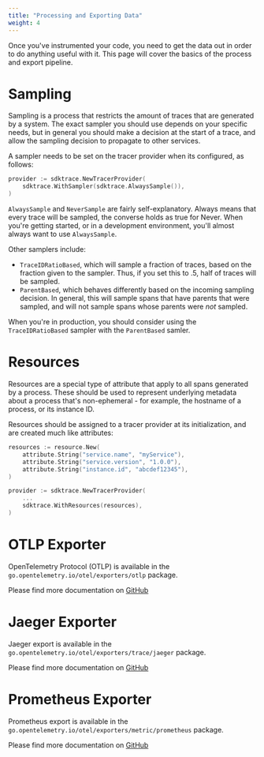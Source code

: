 ```yaml
---
title: "Processing and Exporting Data"
weight: 4
---
```


Once you've instrumented your code, you need to get the data out in order to do anything useful with it. This page will cover the basics of the process and export pipeline.

# Sampling

Sampling is a process that restricts the amount of traces that are generated by a system. The exact sampler you should use depends on your specific needs, but in general you should make a decision at the start of a trace, and allow the sampling decision to propagate to other services.

A sampler needs to be set on the tracer provider when its configured, as follows:

```go
provider := sdktrace.NewTracerProvider(
	sdktrace.WithSampler(sdktrace.AlwaysSample()),
)
```

`AlwaysSample` and `NeverSample` are fairly self-explanatory. Always means that every trace will be sampled, the converse holds as true for Never. When you're getting started, or in a development environment, you'll almost always want to use `AlwaysSample`.

Other samplers include:

* `TraceIDRatioBased`, which will sample a fraction of traces, based on the fraction given to the sampler. Thus, if you set this to .5, half of traces will be sampled.
* `ParentBased`, which behaves differently based on the incoming sampling decision. In general, this will sample spans that have parents that were sampled, and will not sample spans whose parents were _not_ sampled.

When you're in production, you should consider using the `TraceIDRatioBased` sampler with the `ParentBased` samler.

# Resources

Resources are a special type of attribute that apply to all spans generated by a process. These should be used to represent underlying metadata about a process that's non-ephemeral - for example, the hostname of a process, or its instance ID.

Resources should be assigned to a tracer provider at its initialization, and are created much like attributes:

```go
resources := resource.New(
	attribute.String("service.name", "myService"),
	attribute.String("service.version", "1.0.0"),
	attribute.String("instance.id", "abcdef12345"),
)

provider := sdktrace.NewTracerProvider(
	...
	sdktrace.WithResources(resources),
)
```

# OTLP Exporter

OpenTelemetry Protocol (OTLP) is available in the `go.opentelemetry.io/otel/exporters/otlp` package.

Please find more documentation on [GitHub](https://github.com/open-telemetry/opentelemetry-go/tree/main/exporters/otlp)

# Jaeger Exporter

Jaeger export is available in the `go.opentelemetry.io/otel/exporters/trace/jaeger` package.

Please find more documentation on [GitHub](https://github.com/open-telemetry/opentelemetry-go/tree/main/exporters/trace/jaeger)

# Prometheus Exporter

Prometheus export is available in the `go.opentelemetry.io/otel/exporters/metric/prometheus` package.

Please find more documentation on [GitHub](https://github.com/open-telemetry/opentelemetry-go/tree/main/exporters/metric/prometheus)
